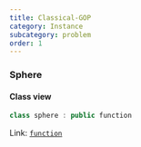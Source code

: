```yaml
---
title: Classical-GOP
category: Instance
subcategory: problem
order: 1
---
```


### Sphere

#### Class view
```c++
class sphere : public function
```
Link: [`function`](../../../Core/problem/function)

